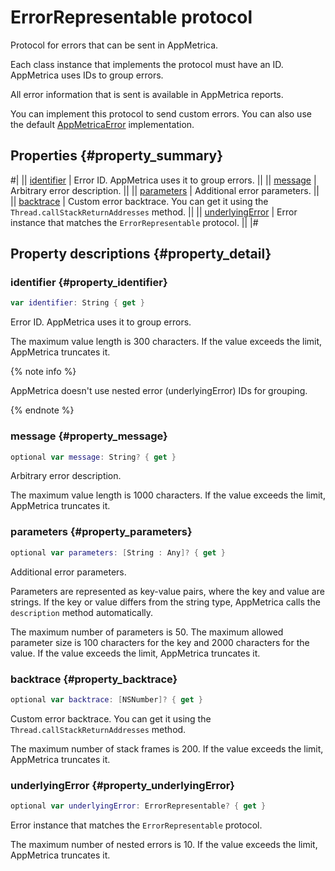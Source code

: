 # ErrorRepresentable protocol

Protocol for errors that can be sent in AppMetrica.

Each class instance that implements the protocol must have an ID. AppMetrica uses IDs to group errors.

All error information that is sent is available in AppMetrica reports.

You can implement this protocol to send custom errors. You can also use the default [AppMetricaError](AppMetricaError.md) implementation.

## Properties {#property_summary}

#|
|| [identifier](#property_identifier) | Error ID. AppMetrica uses it to group errors. ||
|| [message](#property_message) | Arbitrary error description. ||
|| [parameters](#property_parameters) | Additional error parameters. ||
|| [backtrace](#property_backtrace) | Custom error backtrace. You can get it using the `Thread.callStackReturnAddresses` method. ||
|| [underlyingError](#property_underlyingError) | Error instance that matches the `ErrorRepresentable` protocol. ||
|#

## Property descriptions {#property_detail}

### identifier {#property_identifier}

```swift translate=no
var identifier: String { get }
```

Error ID. AppMetrica uses it to group errors.

The maximum value length is 300 characters. If the value exceeds the limit, AppMetrica truncates it.

{% note info %}

AppMetrica doesn't use nested error (underlyingError) IDs for grouping.

{% endnote %}

### message {#property_message}

```swift translate=no
optional var message: String? { get }
```

Arbitrary error description.

The maximum value length is 1000 characters. If the value exceeds the limit, AppMetrica truncates it.

### parameters {#property_parameters}

```swift translate=no
optional var parameters: [String : Any]? { get }
```

Additional error parameters.

Parameters are represented as key-value pairs, where the key and value are strings. If the key or value differs from the string type, AppMetrica calls the `description` method automatically.

The maximum number of parameters is 50. The maximum allowed parameter size is 100 characters for the key and 2000 characters for the value. If the value exceeds the limit, AppMetrica truncates it.

### backtrace {#property_backtrace}

```swift translate=no
optional var backtrace: [NSNumber]? { get }
```

Custom error backtrace. You can get it using the `Thread.callStackReturnAddresses` method.

The maximum number of stack frames is 200. If the value exceeds the limit, AppMetrica truncates it.

### underlyingError {#property_underlyingError}

```swift translate=no
optional var underlyingError: ErrorRepresentable? { get }
```

Error instance that matches the `ErrorRepresentable` protocol.

The maximum number of nested errors is 10. If the value exceeds the limit, AppMetrica truncates it.
